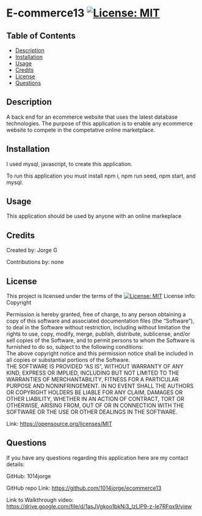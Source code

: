 # E-commerce13 [![License: MIT](https://img.shields.io/badge/License-MIT-yellow.svg)](https://opensource.org/licenses/MIT)

 
## Table of Contents 
- [Description](#description)
- [Installation](#installation)
- [Usage](#usage)
- [Credits](#credits)
- [License](#license)
- [Questions](#questions)

## Description

A back end for an ecommerce website that uses the latest database technologies.
The purpose of this application is to enable any ecommerce website to compete in the competative online marketplace.

## Installation 
I used mysql, javascript,  to create this application.

To run this application you must install npm i, npm run seed, npm start, and mysql.



## Usage

 This application should be used by anyone with an online markeplace 

## Credits

Created by: Jorge G

Contributions by: none

## License 
This project is licensed under the terms of the
[![License: MIT](https://img.shields.io/badge/License-MIT-yellow.svg)](https://opensource.org/licenses/MIT)
License info: Copyright <YEAR> <COPYRIGHT HOLDER>

  Permission is hereby granted, free of charge, to any person obtaining a copy of this software and associated documentation files (the “Software”),
  to deal in the Software without restriction, including without limitation the rights to 
  use, copy, modify, merge, publish, distribute, sublicense, and/or sell copies of the Software, 
  and to permit persons to whom the Software is furnished to do so, subject to the following conditions:  
  The above copyright notice and this permission notice shall be included in all copies or substantial portions of the Software.  
  THE SOFTWARE IS PROVIDED “AS IS”, WITHOUT WARRANTY OF ANY KIND, EXPRESS OR IMPLIED, INCLUDING BUT NOT LIMITED TO THE WARRANTIES OF MERCHANTABILITY, FITNESS FOR A PARTICULAR PURPOSE AND NONINFRINGEMENT.
   IN NO EVENT SHALL THE AUTHORS OR COPYRIGHT HOLDERS BE LIABLE FOR ANY CLAIM, DAMAGES OR OTHER LIABILITY, WHETHER IN AN ACTION OF CONTRACT,
   TORT OR OTHERWISE, ARISING FROM, OUT OF OR IN CONNECTION WITH THE SOFTWARE OR THE USE OR OTHER DEALINGS IN THE SOFTWARE.

Link: https://opensource.org/licenses/MIT

## Questions
If you have any questions regarding this application here are my contact details:

GitHub:  1014jorge

GitHub repo Link: https://github.com/1014jorge/ecommerce13

Link to Walkthrough video: https://drive.google.com/file/d/1asJVgkoo1bkNi3_lzLlP9-z-Ie7RFqx9/view

  